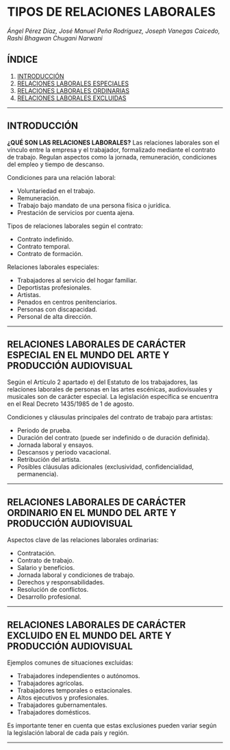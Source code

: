 # TIPOS DE RELACIONES LABORALES

*Ángel Pérez Díaz, José Manuel Peña Rodríguez, Joseph Vanegas Caicedo, Rashi Bhagwan Chugani Narwani*

## ÍNDICE
1. [INTRODUCCIÓN](#1-introducción)
2. [RELACIONES LABORALES ESPECIALES](#2-relaciones-laborales-especiales)
3. [RELACIONES LABORALES ORDINARIAS](#3-relaciones-laborales-ordinarias)
4. [RELACIONES LABORALES EXCLUIDAS](#4-relaciones-laborales-excluidas)

---

## INTRODUCCIÓN
**¿QUÉ SON LAS RELACIONES LABORALES?**
Las relaciones laborales son el vínculo entre la empresa y el trabajador, formalizado mediante el contrato de trabajo. Regulan aspectos como la jornada, remuneración, condiciones del empleo y tiempo de descanso.

Condiciones para una relación laboral:
- Voluntariedad en el trabajo.
- Remuneración.
- Trabajo bajo mandato de una persona física o jurídica.
- Prestación de servicios por cuenta ajena.

Tipos de relaciones laborales según el contrato:
- Contrato indefinido.
- Contrato temporal.
- Contrato de formación.

Relaciones laborales especiales:
- Trabajadores al servicio del hogar familiar.
- Deportistas profesionales.
- Artistas.
- Penados en centros penitenciarios.
- Personas con discapacidad.
- Personal de alta dirección.

---

## RELACIONES LABORALES DE CARÁCTER ESPECIAL EN EL MUNDO DEL ARTE Y PRODUCCIÓN AUDIOVISUAL
Según el Artículo 2 apartado e) del Estatuto de los trabajadores, las relaciones laborales de personas en las artes escénicas, audiovisuales y musicales son de carácter especial. La legislación específica se encuentra en el Real Decreto 1435/1985 de 1 de agosto.

Condiciones y cláusulas principales del contrato de trabajo para artistas:
- Periodo de prueba.
- Duración del contrato (puede ser indefinido o de duración definida).
- Jornada laboral y ensayos.
- Descansos y periodo vacacional.
- Retribución del artista.
- Posibles cláusulas adicionales (exclusividad, confidencialidad, permanencia).

---

## RELACIONES LABORALES DE CARÁCTER ORDINARIO EN EL MUNDO DEL ARTE Y PRODUCCIÓN AUDIOVISUAL
Aspectos clave de las relaciones laborales ordinarias:
- Contratación.
- Contrato de trabajo.
- Salario y beneficios.
- Jornada laboral y condiciones de trabajo.
- Derechos y responsabilidades.
- Resolución de conflictos.
- Desarrollo profesional.

---

## RELACIONES LABORALES DE CARÁCTER EXCLUIDO EN EL MUNDO DEL ARTE Y PRODUCCIÓN AUDIOVISUAL
Ejemplos comunes de situaciones excluidas:
- Trabajadores independientes o autónomos.
- Trabajadores agrícolas.
- Trabajadores temporales o estacionales.
- Altos ejecutivos y profesionales.
- Trabajadores gubernamentales.
- Trabajadores domésticos.

Es importante tener en cuenta que estas exclusiones pueden variar según la legislación laboral de cada país y región.

---